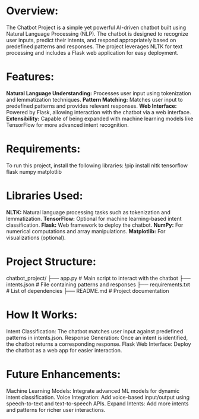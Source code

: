 # **Overview**:
The Chatbot Project is a simple yet powerful AI-driven chatbot built using Natural Language Processing (NLP). The chatbot is designed to recognize user inputs, predict their intents, and respond appropriately based on predefined patterns and responses. The project leverages NLTK for text processing and includes a Flask web application for easy deployment.

# **Features**:
**Natural Language Understanding:** Processes user input using tokenization and lemmatization techniques.
**Pattern Matching:** Matches user input to predefined patterns and provides relevant responses.
**Web Interface:** Powered by Flask, allowing interaction with the chatbot via a web interface.
**Extensibility:** Capable of being expanded with machine learning models like TensorFlow for more advanced intent recognition.

# **Requirements**:
To run this project, install the following libraries:
!pip install nltk tensorflow flask numpy matplotlib

# **Libraries Used:**
**NLTK:** Natural language processing tasks such as tokenization and lemmatization.
**TensorFlow:** Optional for machine learning-based intent classification.
**Flask:** Web framework to deploy the chatbot.
**NumPy:** For numerical computations and array manipulations.
**Matplotlib:** For visualizations (optional).


# **Project Structure**:
chatbot_project/
├── app.py                # Main script to interact with the chatbot
├── intents.json          # File containing patterns and responses
├── requirements.txt      # List of dependencies
├── README.md             # Project documentation

# **How It Works**:
Intent Classification: The chatbot matches user input against predefined patterns in intents.json.
Response Generation: Once an intent is identified, the chatbot returns a corresponding response.
Flask Web Interface: Deploy the chatbot as a web app for easier interaction.

# **Future Enhancements**:
Machine Learning Models: Integrate advanced ML models for dynamic intent classification.
Voice Integration: Add voice-based input/output using speech-to-text and text-to-speech APIs.
Expand Intents: Add more intents and patterns for richer user interactions.
